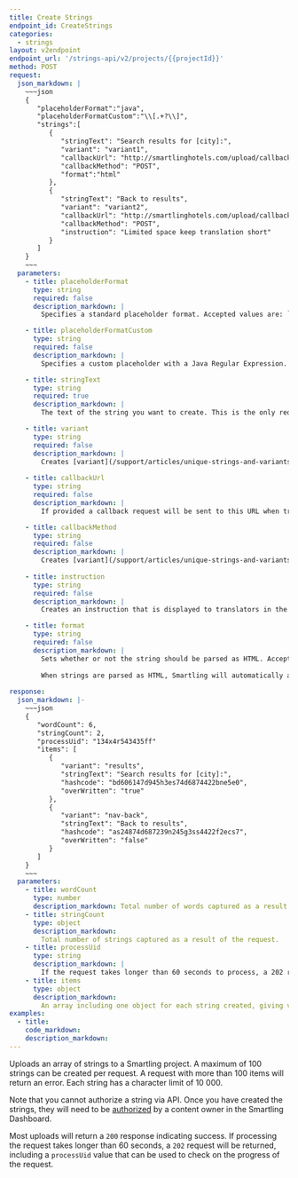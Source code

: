 ```yaml
---
title: Create Strings
endpoint_id: CreateStrings
categories:
  - strings
layout: v2endpoint
endpoint_url: '/strings-api/v2/projects/{{projectId}}'
method: POST
request:
  json_markdown: |
    ~~~json
    {
       "placeholderFormat":"java",
       "placeholderFormatCustom":"\\[.+?\\]",
       "strings":[
          {
             "stringText": "Search results for [city]:",
             "variant": "variant1",
             "callbackUrl": "http://smartlinghotels.com/upload/callbacks/",
             "callbackMethod": "POST",
             "format":"html"
          },
          {
             "stringText": "Back to results",
             "variant": "variant2",
             "callbackUrl": "http://smartlinghotels.com/upload/callbacks/",
             "callbackMethod": "POST",
             "instruction": "Limited space keep translation short"
          }
       ]
    }
    ~~~
  parameters:
    - title: placeholderFormat
      type: string
      required: false
      description_markdown: |
        Specifies a standard placeholder format. Accepted values are: `none`, `c`, `ios`, `python`, `java`, `yaml`, `qt`, `resx`. For more detail on placeholders see [Placeholders in Resource Files](/developers/supported-file-type/placeholders-in-resource-files/)

    - title: placeholderFormatCustom
      type: string
      required: false
      description_markdown: |
        Specifies a custom placeholder with a Java Regular Expression. For example `\[.+?\]` would capture all values surrounded by square brackets as placeholders. For more detail on placeholders see [Placeholders in Resource Files](/developers/supported-file-type/placeholders-in-resource-files/)

    - title: stringText
      type: string
      required: true
      description_markdown: |
        The text of the string you want to create. This is the only required value for a `string` object.

    - title: variant
      type: string
      required: false
      description_markdown: |
        Creates [variant](/support/articles/unique-strings-and-variants/) metadata for a new string.
    
    - title: callbackUrl
      type: string
      required: false
      description_markdown: |
        If provided a callback request will be sent to this URL when translation for the string is complete.    

    - title: callbackMethod
      type: string
      required: false
      description_markdown: |
        Creates [variant](/support/articles/unique-strings-and-variants/) metadata for a new string.
 
    - title: instruction
      type: string
      required: false
      description_markdown: |
        Creates an instruction that is displayed to translators in the Smartling Translation Interface.    

    - title: format
      type: string
      required: false
      description_markdown: |
        Sets whether or not the string should be parsed as HTML. Accepted values are `html`, `plain_text` and `auto`. If set to `auto`, Smartling will attempt to detect the presence of HTML tags in the string. 
        
        When strings are parsed as HTML, Smartling will automatically ampersand-escape special characters such as angle brackets (`<`) and quotes (`"`). For example, if you upload the string `Dave says "hello."` and set format to HTML, Smartling will return the string with ampersand-escaping: `Dave says &quot;hello&quote;!`.
    
response:
  json_markdown: |-
    ~~~json
    { 
       "wordCount": 6,
       "stringCount": 2,
       "processUid": "134x4r543435ff"
       "items": [ 
          { 
             "variant": "results",
             "stringText": "Search results for [city]:",
             "hashcode": "bd606147d945h3es74d6874422bne5e0",
             "overWritten": "true"
          },
          { 
             "variant": "nav-back",
             "stringText": "Back to results",
             "hashcode": "as24874d687239n245g3ss4422f2ecs7",
             "overWritten": "false"
          }
       ]
    }
    ~~~
  parameters:
    - title: wordCount
      type: number
      description_markdown: Total number of words captured as a result of the request.
    - title: stringCount
      type: object
      description_markdown:
        Total number of strings captured as a result of the request.
    - title: processUid
      type: string
      description_markdown: |
        If the request takes longer than 60 seconds to process, a 202 response will be returned, indicating the request has not failed, but is not yet complete. Use the `processUid` value to check the status of the request using the [Check Create String Status](/developers/apii/v2/strings/check-create-strings-status/) request.
    - title: items
      type: object
      description_markdown:
        An array including one object for each string created, giving variant metadata, text of the string and a hashcode, created by hashing the variant metadata and string text to provide a unique identifier for the string. If the string overwrote an existing string in the Smartling dashboard, `overWritten` will be `true`.
examples:
  - title:
    code_markdown:
    description_markdown:
---
```


Uploads an array of strings to a Smartling project. A maximum of 100 strings can be created per request. A request with more than 100 items will return an error. Each string has a character limit of 10 000.

Note that you cannot authorize a string via API. Once you have created the strings, they will need to be [authorized](//support/articles/authorize-content-from-the-list-view/) by a content owner in the Smartling Dashboard.
 
 Most uploads will return a `200` response indicating success. If processing the request takes longer than 60 seconds, a `202` request will be returned, including a `processUid` value that can be used to check on the progress of the request.